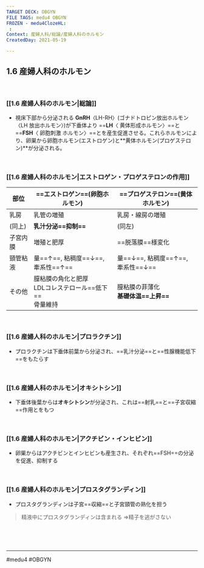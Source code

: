 ```yaml
---
TARGET DECK: OBGYN
FILE TAGS: medu4 OBGYN
FROZEN - medu4ClozeHL:
 : 
Context: 産婦人科/総論/産婦人科のホルモン
CreatedDay: 2021-05-19

---
```


## 1.6 産婦人科のホルモン

<br>

### [[1.6 産婦人科のホルモン|総論]]
* 視床下部から分泌される **GnRH**〈LH-RH〉(ゴナドトロピン放出ホルモン〈LH 放出ホルモン〉)が下垂体より ==**LH**〈 黄体形成ホルモン〉==と ==**FSH**〈 卵胞刺激 ホルモン〉==とを産生促進させる。これらホルモンにより、卵巣から卵胞ホルモン(エストロゲン)と**黄体ホルモン(プロゲステロン)**が分泌される。
 
<br>
<!--ID: 1621503037242-->


### [[1.6 産婦人科のホルモン|エストロゲン・プロゲステロンの作用]]
|部位|==エストロゲン==(卵胞ホルモン)|==プロゲステロン==(黄体ホルモン)|
| --- | --- | --- |
|乳房|乳管の増殖|乳房・線房の増殖|
|(同上)|**乳汁分泌==抑制==**|(同左)| 
|子宮内膜|増殖と肥厚|==脱落膜==様変化|
|頸管粘液|量==↑==, 粘稠度==↓==, 牽系性==↑==|量==↓==, 粘稠度==↑==, 牽系性==↓==|
|その他|膣粘膜の角化と肥厚<br>LDLコレステロール==低下==<br>骨量維持|膣粘膜の菲薄化<br>**基礎体温==上昇==**|
<!--ID: 1621503037248-->


<br>

### [[1.6 産婦人科のホルモン|プロラクチン]]
* プロラクチンは下垂体前葉から分泌され、==乳汁分泌==と==性腺機能低下==をもたらす
<!--ID: 1621503037253-->


<br>

### [[1.6 産婦人科のホルモン|オキシトシン]]
* 下垂体後葉からは**オキシトシン**が分泌され、これは==射乳==と==子宮収縮==作用とをもつ
<!--ID: 1621503037259-->


<br>

### [[1.6 産婦人科のホルモン|アクチビン・インヒビン]]
* 卵巣からはアクチビンとインヒビンも産生され、それぞれ==FSH==の分泌を促進、抑制する
<!--ID: 1621503037264-->


<br>

### [[1.6 産婦人科のホルモン|プロスタグランディン]]
* プロスタグランディンは子宮==収縮==と子宮頸管の熟化を担う
>精液中にプロスタグランディンは含まれる
>=>精子を逃がさない
<!--ID: 1621503037273-->




<br><br><br>

---
#medu4 #OBGYN 

